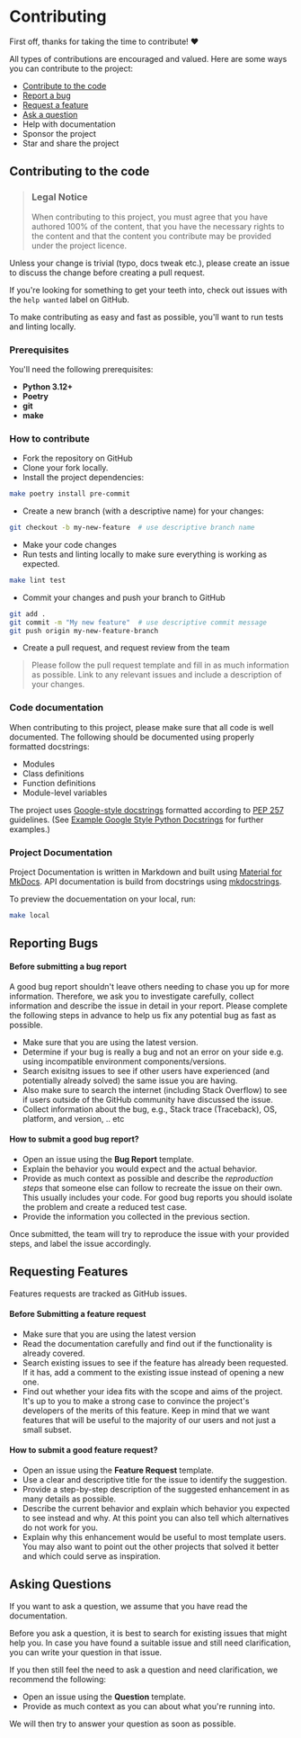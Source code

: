 
# Contributing

First off, thanks for taking the time to contribute! ❤️

All types of contributions are encouraged and valued. Here are some ways you can contribute to the project:

- [Contribute to the code](#contributing-to-the-code)
- [Report a bug](#reporting-bugs)
- [Request a feature](#requesting-features)
- [Ask a question](#asking-questions)
- Help with documentation
- Sponsor the project
- Star and share the project

## Contributing to the code

> ### Legal Notice 
> When contributing to this project, you must agree that you have authored 100% of the content, that you have the necessary rights to the content and that the content you contribute may be provided under the project licence.

Unless your change is trivial (typo, docs tweak etc.), please create an issue to discuss the change before creating a pull request.

If you're looking for something to get your teeth into, check out issues with the
`help wanted` label on GitHub.

To make contributing as easy and fast as possible, you'll want to run tests and linting locally.

### Prerequisites

You'll need the following prerequisites:

- **Python 3.12+**
- **Poetry**
- **git**
- **make**

### How to contribute

- Fork the repository on GitHub 
- Clone your fork locally.
- Install the project dependencies:

```bash
make poetry install pre-commit
```
- Create a new branch (with a descriptive name) for your changes:

```bash
git checkout -b my-new-feature  # use descriptive branch name
```
- Make your code changes
- Run tests and linting locally to make sure everything is working as expected.

```bash
make lint test
```
- Commit your changes and push your branch to GitHub
```bash
git add .
git commit -m "My new feature"  # use descriptive commit message
git push origin my-new-feature-branch
```
- Create a pull request, and request review from the team

> Please follow the pull request template and fill in as much information as possible. Link to any relevant issues and include a description of your changes.


### Code documentation

When contributing to this project, please make sure that all code is well documented. The following should be documented using properly formatted docstrings:

- Modules
- Class definitions
- Function definitions
- Module-level variables

The project uses [Google-style docstrings](https://google.github.io/styleguide/pyguide.html#38-comments-and-docstrings) formatted according to [PEP 257](https://www.python.org/dev/peps/pep-0257/) guidelines. (See [Example Google Style Python Docstrings](https://sphinxcontrib-napoleon.readthedocs.io/en/latest/example_google.html) for further examples.)

### Project Documentation

Project Documentation is written in Markdown and built using [Material for MkDocs](https://squidfunk.github.io/mkdocs-material/). API documentation is build from docstrings using [mkdocstrings](https://mkdocstrings.github.io/).

To preview the docuementation on your local, run:
```bash
make local
```

## Reporting Bugs
#### Before submitting a bug report

A good bug report shouldn't leave others needing to chase you up for more information. Therefore, we ask you to investigate carefully, collect information and describe the issue in detail in your report. Please complete the following steps in advance to help us fix any potential bug as fast as possible.

- Make sure that you are using the latest version.
- Determine if your bug is really a bug and not an error on your side e.g. using incompatible environment components/versions.
- Search exisitng issues to see if other users have experienced (and potentially already solved) the same issue you are having.
- Also make sure to search the internet (including Stack Overflow) to see if users outside of the GitHub community have discussed the issue.
- Collect information about the bug, e.g., Stack trace (Traceback), OS, platform, and version, .. etc


#### How to submit a good bug report?

- Open an issue using the **Bug Report** template.
- Explain the behavior you would expect and the actual behavior.
- Provide as much context as possible and describe the *reproduction steps* that someone else can follow to recreate the issue on their own. This usually includes your code. For good bug reports you should isolate the problem and create a reduced test case.
- Provide the information you collected in the previous section.

Once submitted, the team will try to reproduce the issue with your provided steps, and label the issue accordingly.

## Requesting Features
Features requests are tracked as GitHub issues.


#### Before Submitting a feature request

- Make sure that you are using the latest version
- Read the documentation carefully and find out if the functionality is already covered.
- Search existing issues to see if the feature has already been requested. If it has, add a comment to the existing issue instead of opening a new one.
- Find out whether your idea fits with the scope and aims of the project. It's up to you to make a strong case to convince the project's developers of the merits of this feature. Keep in mind that we want features that will be useful to the majority of our users and not just a small subset.


#### How to submit a good feature request?

- Open an issue using the **Feature Request** template.
- Use a clear and descriptive title for the issue to identify the suggestion.
- Provide a step-by-step description of the suggested enhancement in as many details as possible.
- Describe the current behavior and explain which behavior you expected to see instead and why. At this point you can also tell which alternatives do not work for you.
- Explain why this enhancement would be useful to most template users. You may also want to point out the other projects that solved it better and which could serve as inspiration.

## Asking Questions

If you want to ask a question, we assume that you have read the documentation.

Before you ask a question, it is best to search for existing issues that might help you. In case you have found a suitable issue and still need clarification, you can write your question in that issue.

If you then still feel the need to ask a question and need clarification, we recommend the following:

- Open an issue using the **Question** template.
- Provide as much context as you can about what you're running into.

We will then try to answer your question as soon as possible.
